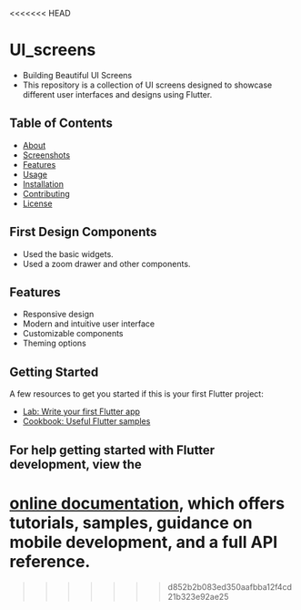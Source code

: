 <<<<<<< HEAD
# UI_screens
- Building Beautiful UI Screens
- This repository is a collection of UI screens designed to showcase different user interfaces and designs using Flutter.

## Table of Contents

- [About](#about)
- [Screenshots](#screenshots)
- [Features](#features)
- [Usage](#usage)
- [Installation](#installation)
- [Contributing](#contributing)
- [License](#license)

## First Design Components
- Used the basic widgets.
- Used a zoom drawer and other components.

## Features

- Responsive design
- Modern and intuitive user interface
- Customizable components
- Theming options

## Getting Started

A few resources to get you started if this is your first Flutter project:

- [Lab: Write your first Flutter app](https://docs.flutter.dev/get-started/codelab)
- [Cookbook: Useful Flutter samples](https://docs.flutter.dev/cookbook)

## For help getting started with Flutter development, view the
[online documentation](https://docs.flutter.dev/), which offers tutorials,
samples, guidance on mobile development, and a full API reference.
=======

>>>>>>> d852b2b083ed350aafbba12f4cd21b323e92ae25
